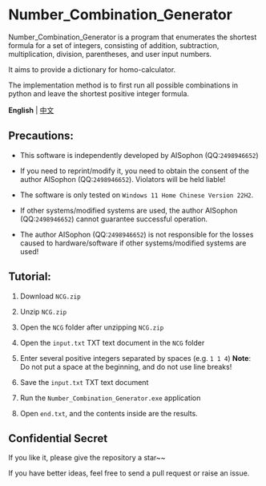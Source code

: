 # Number_Combination_Generator
Number_Combination_Generator is a program that enumerates the shortest formula for a set of integers, consisting of addition, subtraction, multiplication, division, parentheses, and user input numbers. 

It aims to provide a dictionary for homo-calculator.

The implementation method is to first run all possible combinations in python and leave the shortest positive integer formula.

**English** | [中文](https://github.com/AISophon/Number_Combination_Generator/blob/master/README_cn.md)

## Precautions:
- This software is independently developed by AISophon (QQ:`2498946652`)

- If you need to reprint/modify it, you need to obtain the consent of the author AISophon (QQ:`2498946652`). Violators will be held liable!

- The software is only tested on `Windows 11 Home Chinese Version 22H2`.

- If other systems/modified systems are used, the author AISophon (QQ:`2498946652`) cannot guarantee successful operation.

- The author AISophon (QQ:`2498946652`) is not responsible for the losses caused to hardware/software if other systems/modified systems are used!

## Tutorial:
1. Download `NCG.zip`

2. Unzip `NCG.zip`

3. Open the `NCG` folder after unzipping `NCG.zip`

4. Open the `input.txt` TXT text document in the `NCG` folder

5. Enter several positive integers separated by spaces (e.g. `1 1 4`) 
   **Note**: Do not put a space at the beginning, and do not use line breaks!

6. Save the `input.txt` TXT text document

7. Run the `Number_Combination_Generator.exe` application

8. Open `end.txt`, and the contents inside are the results.

## Confidential Secret
If you like it, please give the repository a star~~

If you have better ideas, feel free to send a pull request or raise an issue.
